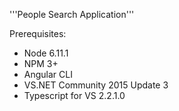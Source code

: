 '''People Search Application'''

Prerequisites:

- Node 6.11.1
- NPM 3+
- Angular CLI
- VS.NET Community 2015 Update 3
- Typescript for VS 2.2.1.0